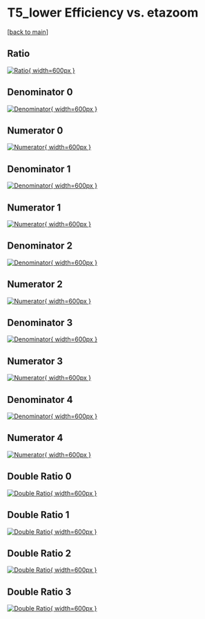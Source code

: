 # T5_lower Efficiency vs. etazoom

[[back to main](./)]



## Ratio

[![Ratio](../mtv/var/T5_lower_loweta_0_-1_eff_etazoom.png){ width=600px }](../mtv/var/T5_lower_loweta_0_-1_eff_etazoom.pdf)

## Denominator 0

[![Denominator](../mtv/den/T5_lower_loweta_0_-1_eff_etazoom_den0.png){ width=600px }](../mtv/den/T5_lower_loweta_0_-1_eff_etazoom_den0.pdf)

## Numerator 0

[![Numerator](../mtv/num/T5_lower_loweta_0_-1_eff_etazoom_num0.png){ width=600px }](../mtv/num/T5_lower_loweta_0_-1_eff_etazoom_num0.pdf)

## Denominator 1

[![Denominator](../mtv/den/T5_lower_loweta_0_-1_eff_etazoom_den1.png){ width=600px }](../mtv/den/T5_lower_loweta_0_-1_eff_etazoom_den1.pdf)

## Numerator 1

[![Numerator](../mtv/num/T5_lower_loweta_0_-1_eff_etazoom_num1.png){ width=600px }](../mtv/num/T5_lower_loweta_0_-1_eff_etazoom_num1.pdf)

## Denominator 2

[![Denominator](../mtv/den/T5_lower_loweta_0_-1_eff_etazoom_den2.png){ width=600px }](../mtv/den/T5_lower_loweta_0_-1_eff_etazoom_den2.pdf)

## Numerator 2

[![Numerator](../mtv/num/T5_lower_loweta_0_-1_eff_etazoom_num2.png){ width=600px }](../mtv/num/T5_lower_loweta_0_-1_eff_etazoom_num2.pdf)

## Denominator 3

[![Denominator](../mtv/den/T5_lower_loweta_0_-1_eff_etazoom_den3.png){ width=600px }](../mtv/den/T5_lower_loweta_0_-1_eff_etazoom_den3.pdf)

## Numerator 3

[![Numerator](../mtv/num/T5_lower_loweta_0_-1_eff_etazoom_num3.png){ width=600px }](../mtv/num/T5_lower_loweta_0_-1_eff_etazoom_num3.pdf)

## Denominator 4

[![Denominator](../mtv/den/T5_lower_loweta_0_-1_eff_etazoom_den4.png){ width=600px }](../mtv/den/T5_lower_loweta_0_-1_eff_etazoom_den4.pdf)

## Numerator 4

[![Numerator](../mtv/num/T5_lower_loweta_0_-1_eff_etazoom_num4.png){ width=600px }](../mtv/num/T5_lower_loweta_0_-1_eff_etazoom_num4.pdf)

## Double Ratio 0

[![Double Ratio](../mtv/ratio/T5_lower_loweta_0_-1_eff_etazoom_ratio0.png){ width=600px }](../mtv/ratio/T5_lower_loweta_0_-1_eff_etazoom_ratio0.pdf)

## Double Ratio 1

[![Double Ratio](../mtv/ratio/T5_lower_loweta_0_-1_eff_etazoom_ratio1.png){ width=600px }](../mtv/ratio/T5_lower_loweta_0_-1_eff_etazoom_ratio1.pdf)

## Double Ratio 2

[![Double Ratio](../mtv/ratio/T5_lower_loweta_0_-1_eff_etazoom_ratio2.png){ width=600px }](../mtv/ratio/T5_lower_loweta_0_-1_eff_etazoom_ratio2.pdf)

## Double Ratio 3

[![Double Ratio](../mtv/ratio/T5_lower_loweta_0_-1_eff_etazoom_ratio3.png){ width=600px }](../mtv/ratio/T5_lower_loweta_0_-1_eff_etazoom_ratio3.pdf)

